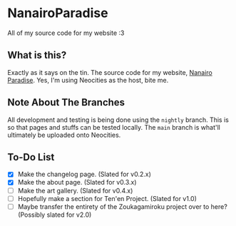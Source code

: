 # NanairoParadise

All of my source code for my website :3

## What is this?

Exactly as it says on the tin.
The source code for my website, [Nanairo Paradise](nanairoparadise.neocities.org).
Yes, I'm using Neocities as the host, bite me.

## Note About The Branches

All development and testing is being done using the `nightly` branch.
This is so that pages and stuffs can be tested locally.
The `main` branch is what'll ultimately be uploaded onto Neocities.

## To-Do List

- [x] Make the changelog page. (Slated for v0.2.x)
- [x] Make the about page. (Slated for v0.3.x)
- [ ] Make the art gallery. (Slated for v0.4.x)
- [ ] Hopefully make a section for Ten'en Project. (Slated for v1.0)
- [ ] Maybe transfer the entirety of the Zoukagamiroku project over to here? (Possibly slated for v2.0)
